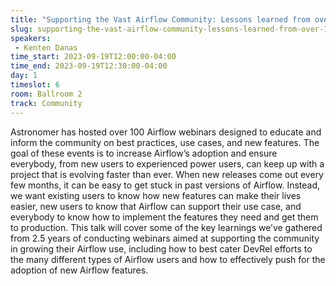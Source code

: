 ```yaml
---
title: "Supporting the Vast Airflow Community: Lessons learned from over 100 Airflow webinars"
slug: supporting-the-vast-airflow-community-lessons-learned-from-over-100-airflow-webinars
speakers:
 - Kenten Danas
time_start: 2023-09-19T12:00:00-04:00
time_end: 2023-09-19T12:30:00-04:00
day: 1
timeslot: 6
room: Ballroom 2
track: Community
---
```


Astronomer has hosted over 100 Airflow webinars designed to educate and inform the community on best practices, use cases, and new features. The goal of these events is to increase Airflow’s adoption and ensure everybody, from new users to experienced power users, can keep up with a project that is evolving faster than ever. When new releases come out every few months, it can be easy to get stuck in past versions of Airflow. Instead, we want existing users to know how new features can make their lives easier, new users to know that Airflow can support their use case, and everybody to know how to implement the features they need and get them to production. This talk will cover some of the key learnings we’ve gathered from 2.5 years of conducting webinars aimed at supporting the community in growing their Airflow use, including how to best cater DevRel efforts to the many different types of Airflow users and how to effectively push for the adoption of new Airflow features.